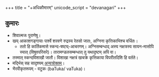 +++
title = "+अधिकौमारम्"
unicode_script = "devanagari"
+++

## कुमारः
- शिवात्मजः पुराणेषु। 
- खय् आकाशगङ्गायाः पार्श्वे शरवणे रुद्रस्य रेतसो जातः, अग्निना कृत्तिकाभिश्च वर्धितः। 
  - ततो हि कार्तिकमासे स्कन्द-षष्ट्य्-आचरणम्। अग्निसम्बन्धाद् अस्य नक्षत्रस्य सायन-मासोपि स्यात् (विषुवपरिसरे)। तारामण्डलसम्बन्धात् तु यथादृष्टम् अपि वा।
- तस्मात् स्कन्दविशाखौ जातौ। विशाखा नक्षत्रं खचक्रे कृत्तिकाया विपरीतदिशि हि वर्तते। 
- मर्द्भिस् सह सादृश्यम् [अन्यत्रोक्तम्](../../marutaH/MT_lekhAH/2007-07-25_maruts-as-para-skanda-and-other-elements-of-their-mythology/)।
- भैरवीकृतरूपम् - वटुकः (baTuka/ vaTuka)।